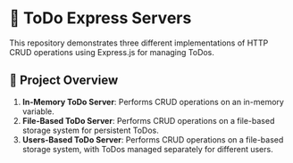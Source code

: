 # 📝 ToDo Express Servers

This repository demonstrates three different implementations of HTTP CRUD operations using Express.js for managing ToDos.

## 🚀 Project Overview

1. **In-Memory ToDo Server**: Performs CRUD operations on an in-memory variable.
2. **File-Based ToDo Server**: Performs CRUD operations on a file-based storage system for persistent ToDos.
3. **Users-Based ToDo Server**: Performs CRUD operations on a file-based storage system, with ToDos managed separately for different users.




